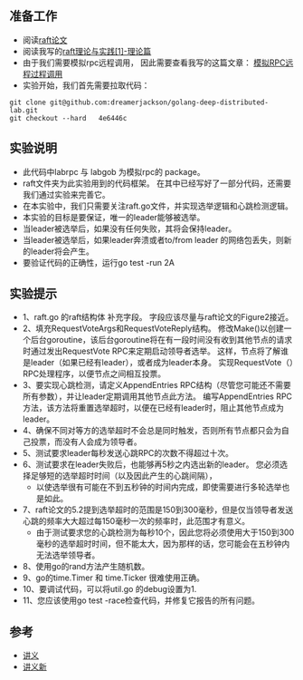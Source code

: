 
## 准备工作
*  阅读[raft论文](http://nil.csail.mit.edu/6.824/2017/papers/raft-extended.pdf)
*  阅读我写的[raft理论与实践[1]-理论篇](https://zhuanlan.zhihu.com/p/102023809)
*  由于我们需要模拟rpc远程调用， 因此需要查看我写的这篇文章： [模拟RPC远程过程调用](https://dreamerjonson.com/2019/12/25/golang-109-lab-simulate-rpc/)
*  实验开始，我们首先需要拉取代码：
```
git clone git@github.com:dreamerjackson/golang-deep-distributed-lab.git
git checkout --hard   4e6446c
```

## 实验说明
* 此代码中labrpc 与 labgob 为模拟rpc的 package。
* raft文件夹为此实验用到的代码框架。 在其中已经写好了一部分代码，还需要我们通过实验来完善它。
* 在本实验中，我们只需要关注raft.go文件，并实现选举逻辑和心跳检测逻辑。
* 本实验的目标是要保证，唯一的leader能够被选举。
* 当leader被选举后，如果没有任何失败，其将会保持leader。
* 当leader被选举后，如果leader奔溃或者to/from leader 的网络包丢失，则新的leader将会产生。
* 要验证代码的正确性，运行go test -run 2A

## 实验提示
* 1、raft.go 的raft结构体 补充字段。 字段应该尽量与raft论文的Figure2接近。
* 2、填充RequestVoteArgs和RequestVoteReply结构。 修改Make()以创建一个后台goroutine，该后台goroutine将在有一段时间没有收到其他节点的请求时通过发出RequestVote RPC来定期启动领导者选举。 这样，节点将了解谁是leader（如果已经有leader），或者成为leader本身。 实现RequestVote（）RPC处理程序，以便节点之间相互投票。
* 3、要实现心跳检测，请定义AppendEntries RPC结构（尽管您可能还不需要所有参数），并让leader定期调用其他节点此方法。 编写AppendEntries RPC方法，该方法将重置选举超时，以便在已经有leader时，阻止其他节点成为leader。
* 4、确保不同对等方的选举超时不会总是同时触发，否则所有节点都只会为自己投票，而没有人会成为领导者。
* 5、测试要求leader每秒发送心跳RPC的次数不得超过十次。
* 6、测试要求在leader失败后，也能够再5秒之内选出新的leader。 您必须选择足够短的选举超时时间（以及因此产生的心跳间隔），
    + 以使选举很有可能在不到五秒钟的时间内完成，即使需要进行多轮选举也是如此。
* 7、raft论文的5.2提到选举超时的范围是150到300毫秒，但是仅当领导者发送心跳的频率大大超过每150毫秒一次的频率时，此范围才有意义。
    + 由于测试要求您的心跳检测为每秒10个，因此您将必须使用大于150到300毫秒的选举超时时间，但不能太大，因为那样的话，您可能会在五秒钟内无法选举领导者。
* 8、使用go的rand方法产生随机数。
* 9、go的time.Timer 和 time.Ticker 很难使用正确。
* 10、要调试代码，可以将util.go 的debug设置为1.
* 11、您应该使用go test -race检查代码，并修复它报告的所有问题。

## 参考
* [讲义](https://github.com/dreamerjackson/Distributed-Systems/blob/master/Lec05_Fault_Tolerance_Raft/l-raft.txt)
* [讲义新](https://pdos.csail.mit.edu/6.824/notes/l-raft.txt)